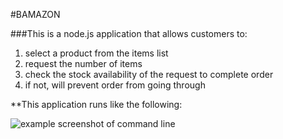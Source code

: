 #BAMAZON

###This is a node.js application that allows customers to:
  1. select a product from the items list
  2. request the number of items 
  3. check the stock availability of the request to complete order
  4. if not, will prevent order from going through

**This application runs like the following:

![example screenshot of command line]()

 
 
 
